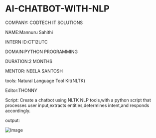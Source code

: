 # AI-CHATBOT-WITH-NLP

COMPANY: CODTECH IT SOLUTIONS

NAME:Mannuru Sahithi

INTERN ID:CT12UTC

DOMAIN:PYTHON PROGRAMMING

DURATION:2 MONTHS

MENTOR: NEELA SANTOSH

tools:
Natural Language Tool Kit(NLTK)

Editor:THONNY

Script:
Create a chatbot using NLTK NLP tools,with a python script that processes user input,extracts entities,determines intent,and responds accordingly.

output:

![Image](https://github.com/user-attachments/assets/d30fe2f7-2128-4f3c-82ef-10a5198934c5)

